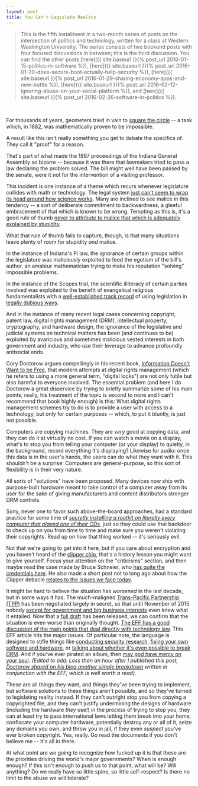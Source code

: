 ```yaml
---
layout: post
title: You Can't Legislate Reality
---
```


> This is the fifth installment in a two-month series of posts on the intersection of politics and technology, written for a class at Western Washington University. The series consists of two bookend posts with four focused discussions in between; this is the third discussion. You can find the other posts [here]({{ site.baseurl }}{% post_url 2016-01-15-politics-in-software %}), [here]({{ site.baseurl }}{% post_url 2016-01-20-does-secure-boot-actually-help-security %}), [here]({{ site.baseurl }}{% post_url 2016-01-29-sharing-economy-apps-and-new-bottle %}), [here]({{ site.baseurl }}{% post_url 2016-02-12-ignoring-abuse-on-your-social-platform %}), and [here]({{ site.baseurl }}{% post_url 2016-02-26-software-in-politics %}).

<br/>

For thousands of years, geometers tried in vain to [square the circle](https://en.wikipedia.org/wiki/Squaring_the_circle) -- a task which, in 1882, was mathematically proven to be impossible.

A result like this isn't really something you get to debate the specifics of. They call it "proof" for a reason.

That's part of what made the 1897 proceedings of the Indiana General Assembly so bizarre -- because it was there that lawmakers tried to pass a law declaring the problem solved. The bill might well have been passed by the senate, were it not for the intervention of a visiting professor.

This incident is one instance of a theme which recurs whenever legislature collides with math or technology. The legal system [just can't seem to wrap its head around how science works](https://en.wikipedia.org/wiki/Scopes_Trial). Many are inclined to see malice in this tendency -- a sort of deliberate commitment to backwardness, a gleeful embracement of that which is known to be wrong. Tempting as this is, it's a good rule of thumb [never to attribute to malice that which is adequately explained by stupidity](https://en.wikipedia.org/wiki/Hanlon%27s_razor).

What that rule of thumb fails to capture, though, is that many situations leave plenty of room for stupidity _and_ malice.

In the instance of Indiana's Pi law, the ignorance of certain groups within the legislature was maliciously exploited to feed the egotism of the bill's author, an amateur mathematician trying to make his reputation "solving" impossible problems.

In the instance of the Scopes trial, the scientific illiteracy of certain parties involved was exploited to the benefit of evangelical religious fundamentalists with a [well-established track record](https://en.wikipedia.org/wiki/Butler_Act) of using legislation in [legally dubious ways](https://en.wikipedia.org/wiki/Freedom_of_religion).

And in the instance of many recent legal cases concerning copyright, patent law, digital rights management (DRM), intellectual property, cryptography, and hardware design, the ignorance of the legislative and judicial systems on technical matters has been (and continues to be) exploited by avaricious and sometimes malicious vested interests in both government and industry, who use their leverage to advance profoundly antisocial ends.

Cory Doctorow argues compellingly in his recent book, [Information Doesn't Want to be Free](https://store.mcsweeneys.net/products/information-doesn-t-want-to-be-free), that modern attempts at digital rights management (which he refers to using a more general term, "digital locks") are not only futile but also harmful to everyone involved. The essential problem (and here I do Doctorow a great disservice by trying to briefly summarize some of his main points; really, his treatment of the topic is second to none and I can't recommend that book highly enough) is this: What digital rights management schemes try to do is to provide a user with access to a technology, but only for certain purposes -- which, to put it bluntly, is just not possible.

Computers are copying machines. They are _very_ good at copying data, and they can do it at virtually no cost. If you can watch a movie on a display, what's to stop you from telling your computer (or your display) to quietly, in the background, record everything it's displaying? Likewise for audio: once this data is in the user's hands, the users can do what they want with it. This shouldn't be a surprise: Computers are general-purpose, so this sort of flexibility is in their very nature.

All sorts of "solutions" have been proposed. Many devices now ship with purpose-built hardware meant to take control of a computer away from its user for the sake of giving manufacturers and content distributors stronger DRM controls.

Sony, never one to favor such above-the-board approaches, had a standard practice for some time of [_secretly installing a rootkit on literally every computer that played one of their CDs_](https://en.wikipedia.org/wiki/Sony_BMG_copy_protection_rootkit_scandal), just so they could use that backdoor to check up on you from time to time and make sure you weren't violating their copyrights. Read up on how that thing worked -- it's seriously evil.

Not that we're going to get into it here, but if you care about encryption and you haven't heard of the [clipper chip](https://en.wikipedia.org/wiki/Clipper_chip), that's a history lesson you might want to give yourself. Focus your attention on the "criticisms" section, and then maybe read the case made by Bruce Schneier, who [has quite the credentials here](https://www.schneier.com/essays/archives/1993/05/clipper_gives_big_br.html). He also made a short post not to long ago about how the Clipper debacle [relates to the issues we face today](https://www.schneier.com/blog/archives/2015/06/history_of_the_.html).

It might be hard to believe the situation has _worsened_ in the last decade, but in some ways it has. The much-maligned [Trans-Pacific Partnership (TPP)](https://en.wikipedia.org/wiki/Trans-Pacific_Partnership) has been negotiated largely in secret, so that until November of 2015 nobody [except for government and big business interests](https://www.salon.com/2016/02/11/trans_pacific_partnership_written_by_and_for_the_rich_to_further_enrich_themselves_at_our_expense/) even knew what it entailed. Now that a [full draft](http://www.mfat.govt.nz/Treaties-and-International-Law/01-Treaties-for-which-NZ-is-Depositary/0-Trans-Pacific-Partnership-Text.php) has been released, we can confirm that the situation is even worse than originally thought. [The EFF has a good discussion of the main points that deal directly with technology law](https://www.eff.org/issues/tpp). This EFF article hits the major issues. Of particular note, the language is designed to stifle things like [conducting security research](https://www.eff.org/deeplinks/2014/10/cyber-espionage-and-trade-agreements-ill-fitting-and-dangerous-combination), [fixing your own software and hardware](https://www.eff.org/deeplinks/2013/05/hackers-makers-and-tinkerers-heres-how-tpp-would-hurt-you), or [talking about whether it's even possible to break DRM](https://www.eff.org/deeplinks/2014/05/transpacific-plague). And if you've ever pirated an album, then [may god have mercy on your soul](https://www.eff.org/deeplinks/2015/02/go-prison-sharing-files-thats-what-hollywood-wants-secret-tpp-deal). _(Edited to add: Less than an hour after I published this post, [Doctorow shared on his blog another simple breakdown](https://boingboing.net/2016/02/19/infographic-whats-the-tpp.html) written in conjunction with the EFF, which is well worth a read)._

These are all things they want, and things they've been trying to implement, but software solutions to these things aren't possible, and so they've turned to legislating reality instead. If they can't outright stop you from copying a copyrighted file, and they can't justify undermining the designs of hardware (including the hardware _they_ use!) in the process of trying to stop you, they can at least try to pass international laws letting them break into your home, confiscate your computer hardware, potentially destroy any or all of it, seize any domains you own, and throw you in jail, if they even _suspect_ you've ever broken copyright. Yes, really. Go read the documents if you don't believe me -- it's all in there.

At what point are we going to recognize how fucked up it is that these are the priorities driving the world's major governments? When is enough enough? If this isn't enough to push us to that point, what will be? Will anything? Do we really have so little spine, so little self-respect? Is there no limit to the abuse we will tolerate?
